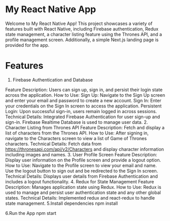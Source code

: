 # My React Native App
Welcome to My React Native App! This project showcases a variety of features built with React Native, including Firebase authentication, Redux state management, a character listing feature using the Thrones API, and a profile management screen. Additionally, a simple Next.js landing page is provided for the app.

# Features

1. Firebase Authentication and Database

Feature Description: Users can sign up, sign in, and persist their login state across the application.
How to Use:
Sign Up: Navigate to the Sign Up screen and enter your email and password to create a new account.
Sign In: Enter your credentials on the Sign In screen to access the application.
Persistent Login: Upon successful sign-in, users remain logged in across sessions.
Technical Details: Integrated Firebase Authentication for user sign-up and sign-in. Firebase Realtime Database is used to manage user data.
2. Character Listing from Thrones API
Feature Description: Fetch and display a list of characters from the Thrones API.
How to Use: After signing in, navigate to the Characters screen to view a list of Game of Thrones characters.
Technical Details: Fetch data from https://thronesapi.com/api/v2/Characters and display character information including images and names.
3. User Profile Screen
Feature Description: Display user information on the Profile screen and provide a logout option.
How to Use: Navigate to the Profile screen to view your email and name. Use the logout button to sign out and be redirected to the Sign In screen.
Technical Details: Displays user details from Firebase Authentication and includes a logout functionality.
4. Redux for State Management
Feature Description: Manages application state using Redux.
How to Use: Redux is used to manage and persist user authentication state and any other global states.
Technical Details: Implemented redux and react-redux to handle state management.
5.Install dependencies
npm install

6.Run the App
npm start
